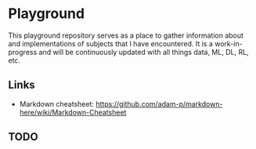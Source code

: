 # Playground
This playground repository serves as a place to gather information about and implementations of subjects that I have encountered. It is a work-in-progress and will be continuously updated with all things data, ML, DL, RL, etc.

## Links
- Markdown cheatsheet: https://github.com/adam-p/markdown-here/wiki/Markdown-Cheatsheet

## TODO

